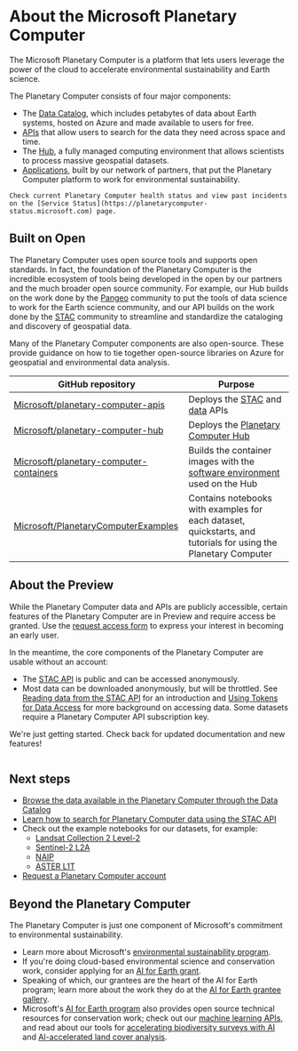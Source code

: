 # About the Microsoft Planetary Computer

The Microsoft Planetary Computer is a platform that lets users leverage the power of the cloud to accelerate environmental sustainability and Earth science.

The Planetary Computer consists of four major components:

- The [Data Catalog](https://planetarycomputer.microsoft.com/catalog), which includes petabytes of data about Earth systems, hosted on Azure and made available to users for free.
- [APIs](../concepts/stac.md) that allow users to search for the data they need across space and time.
- The [Hub](./environment.md), a fully managed computing environment that allows scientists to process massive geospatial datasets.
- [Applications](https://planetarycomputer.microsoft.com/applications), built by our network of partners, that put the Planetary Computer platform to work for environmental sustainability.

```{note}
Check current Planetary Computer health status and view past incidents on the [Service Status](https://planetarycomputer-status.microsoft.com) page.
```

## Built on Open

The Planetary Computer uses open source tools and supports open standards. In fact, the foundation of the Planetary Computer is the incredible ecosystem of tools being developed in the open by our partners and the much broader open source community. For example, our Hub builds on the work done by the [Pangeo](http://pangeo.io/) community to put the tools of data science to work for the Earth science community, and our API builds on the work done by the [STAC](https://stacspec.org/) community to streamline and standardize the cataloging and discovery of geospatial data.

Many of the Planetary Computer components are also open-source. These provide guidance on how to tie together open-source libraries on Azure for geospatial and environmental data analysis.

| GitHub repository                                                                                     | Purpose                                                                                                                                                                                |
|-------------------------------------------------------------------------------------------------------|----------------------------------------------------------------------------------------------------------------------------------------------------------------------------------------|
| [Microsoft/planetary-computer-apis](https://github.com/Microsoft/planetary-computer-apis)             | Deploys the [STAC](https://planetarycomputer.microsoft.com/docs/reference/stac/) and [data](https://planetarycomputer.microsoft.com/docs/reference/data/) APIs                         |
| [Microsoft/planetary-computer-hub](https://github.com/Microsoft/planetary-computer-hub)               | Deploys the [Planetary Computer Hub](https://planetarycomputer.microsoft.com/docs/overview/environment/)                                                                               |
| [Microsoft/planetary-computer-containers](https://github.com/Microsoft/planetary-computer-containers) | Builds the container images with the [software environment](https://planetarycomputer.microsoft.com/docs/overview/environment/#understanding-the-software-environment) used on the Hub |
| [Microsoft/PlanetaryComputerExamples](https://github.com/microsoft/planetarycomputerexamples)         | Contains notebooks with examples for each dataset, quickstarts, and tutorials for using the Planetary Computer                                                                         |

## About the Preview

While the Planetary Computer data and APIs are publicly accessible, certain features of the Planetary Computer are in Preview and require access be granted. Use the [request access form](https://planetarycomputer.microsoft.com/account/request) to express your interest in becoming an early user.

In the meantime, the core components of the Planetary Computer are usable without an account:

- The [STAC API](../reference/stac) is public and can be accessed anonymously.
- Most data can be downloaded anonymously, but will be throttled. See [Reading data from the STAC API](../quickstarts/reading-stac.ipynb) for an introduction and [Using Tokens for Data Access](../concepts/sas) for more background on accessing data. Some datasets require a Planetary Computer API subscription key.

We're just getting started. Check back for updated documentation and new features!

```{tip} To report issues, ask questions, or engage in community discussions please visit our [GitHub repository](https://github.com/microsoft/PlanetaryComputer).
```

## Next steps

- [Browse the data available in the Planetary Computer through the Data Catalog](https://planetarycomputer.microsoft.com/catalog)
- [Learn how to search for Planetary Computer data using the STAC API](../quickstarts/reading-stac.ipynb)
- Check out the example notebooks for our datasets, for example:
  - [Landsat Collection 2 Level-2](https://planetarycomputer.microsoft.com/dataset/landsat-c2-l2#Example-Notebook)
  - [Sentinel-2  L2A](https://planetarycomputer.microsoft.com/dataset/sentinel-2-l2a#Example-Notebook)
  - [NAIP](https://planetarycomputer.microsoft.com/dataset/naip#Example-Notebook)
  - [ASTER L1T](https://planetarycomputer.microsoft.com/dataset/aster-l1t#Example-Notebook)
- [Request a Planetary Computer account](https://planetarycomputer.microsoft.com/account/request)

## Beyond the Planetary Computer

The Planetary Computer is just one component of Microsoft's commitment to environmental sustainability.

- Learn more about Microsoft's [environmental sustainability program](https://www.microsoft.com/en-us/corporate-responsibility/sustainability).
- If you're doing cloud-based environmental science and conservation work, consider applying for an [AI for Earth grant](http://aka.ms/ai4egrants).
- Speaking of which, our grantees are the heart of the AI for Earth program; learn more about the work they do at the [AI for Earth grantee gallery](https://aka.ms/ai4egrantees).
- Microsoft's [AI for Earth program](https://aka.ms/aiforearth) also provides open source technical resources for conservation work; check out our [machine learning APIs](https://aka.ms/ai4eapis), and read about our tools for [accelerating biodiversity surveys with AI](https://aka.ms/biodiversitysurveys) and [AI-accelerated land cover analysis](https://aka.ms/landcovermapping).
